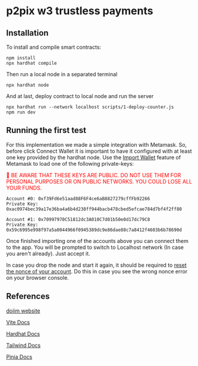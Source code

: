 # p2pix w3 trustless payments


## Installation

To install and compile smart contracts:
```
npm install
npx hardhat compile
```
Then run a local node in a separated terminal
```
npx hardhat node
```
And at last, deploy contract to local node and run the server
```
npx hardhat run --network localhost scripts/1-deploy-counter.js
npm run dev
```

## Running the first test

For this implementation we made a simple integration with Metamask. So, before click Connect Wallet it is important to have it configured with at least one key provided by the hardhat node. Use the [Import Wallet](https://metamask.zendesk.com/hc/en-us/articles/360015489331-How-to-import-an-account) feature of Metamask to load one of the following private-keys:

<span style="color:red"> 🔴 BE AWARE THAT THESE KEYS ARE PUBLIC. DO NOT USE THEM FOR PERSONAL PURPOSES OR ON PUBLIC NETWORKS. YOU COULD LOSE ALL YOUR FUNDS.</span>
```
Account #0: 0xf39Fd6e51aad88F6F4ce6aB8827279cffFb92266
Private Key: 0xac0974bec39a17e36ba4a6b4d238ff944bacb478cbed5efcae784d7bf4f2ff80

Account #1: 0x70997970C51812dc3A010C7d01b50e0d17dc79C8
Private Key: 0x59c6995e998f97a5a0044966f0945389dc9e86dae88c7a8412f4603b6b78690d
```

Once finished importing one of the accounts above you can connect them to the app. You will be prompted to switch to Localhost network (In case you aren't already). Just accept it.

In case you drop the node and start it again, it should be required to [reset the nonce of your account](https://metamask.zendesk.com/hc/en-us/articles/360015488891-How-to-reset-an-account). Do this in case you see the wrong nonce error on your browser console.  

## References

[doiim website](www.doiim.com)

[Vite Docs](https://vitejs.dev/guide/)

[Hardhat Docs](https://hardhat.org/docs)

[Tailwind Docs](https://v2.tailwindcss.com/docs)

[Pinia Docs](https://pinia.vuejs.org/getting-started.html)

